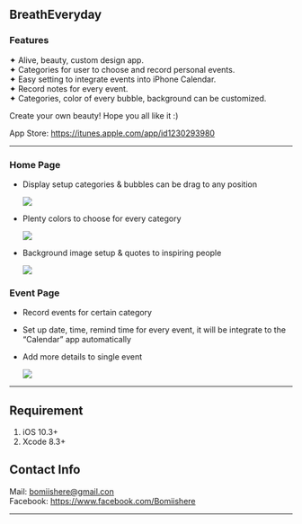 ## BreathEveryday
### Features
✦  Alive, beauty, custom design app.  
✦  Categories for user to choose and record personal events.  
✦  Easy setting to integrate events into iPhone Calendar.   
✦  Record notes for every event.   
✦  Categories, color of every bubble, background can be customized.    
  
Create your own beauty! Hope you all like it :)  
  
App Store: https://itunes.apple.com/app/id1230293980  
***
### Home Page
* Display setup categories & bubbles can be drag to any position  
    
  ![](http://i.imgur.com/xEXSs1h.gif)  
  
  
* Plenty colors to choose for every category  
  
  ![](http://i.imgur.com/rDHz4Az.gif)

  
* Background image setup & quotes to inspiring people  
  
  ![](http://i.imgur.com/xnF0e13.gif)
  
### Event Page
* Record events for certain category  
* Set up date, time, remind time for every event, it will be integrate to the “Calendar” app automatically  
* Add more details to single event  
  
  ![](http://i.imgur.com/Zi9JvxH.gif)
***
## Requirement
1. iOS 10.3+
2. Xcode 8.3+  

## Contact Info
Mail: bomiishere@gmail.con  
Facebook: https://www.facebook.com/Bomiishere

***



